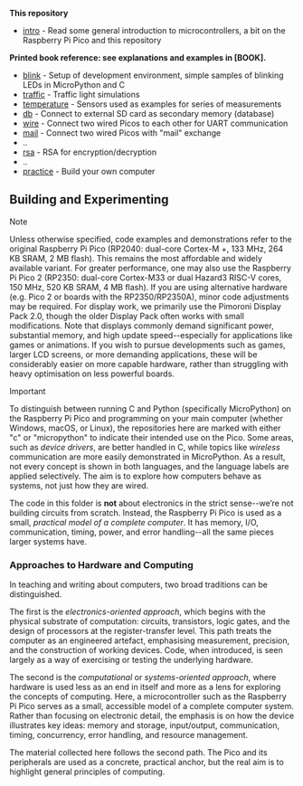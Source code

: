 
__This repository__

* [intro](./intro/)               - Read some general introduction to microcontrollers,
                                    a bit on the Raspberry Pi Pico and this repository

__Printed book reference: see explanations and examples in [BOOK].__

* [blink](./blink/)               - Setup of development environment,
                                    simple samples of blinking LEDs in MicroPython and C
* [traffic](./traffic/)           - Traffic light simulations
* [temperature](./temperature/)   - Sensors used as examples for series of measurements
* [db](./storage/db/)             - Connect to external SD card as secondary memory (database)
* [wire](./wire/)                 - Connect two wired Picos to each other for UART communication
* [mail](./wire/mail/)            - Connect two wired Picos with "mail" exchange
* ..
* [rsa](./secure/rsa/)            - RSA for encryption/decryption
* ..
* [practice](./practice/)         - Build your own computer


## Building and Experimenting

> [!NOTE]
> Unless otherwise specified, code examples and demonstrations refer to the original Raspberry Pi Pico (RP2040: dual-core Cortex-M +, 133 MHz, 264 KB SRAM, 2 MB flash). This remains the most affordable and widely available variant.
> For greater performance, one may also use the Raspberry Pi Pico 2 (RP2350: dual-core Cortex-M33 or dual Hazard3 RISC-V cores, 150 MHz, 520 KB SRAM, 4 MB flash). If you are using alternative hardware (e.g. Pico 2 or boards with the RP2350/RP2350A), minor code adjustments may be required.
> For display work, we primarily use the Pimoroni Display Pack 2.0, though the older Display Pack often works with small modifications. Note that displays commonly demand significant power, substantial memory, and high update speed--especially for applications like games or animations. If you wish to pursue developments such as games, larger LCD screens, or more demanding applications, these will be considerably easier on more capable hardware, rather than struggling with heavy optimisation on less powerful boards.


> [!IMPORTANT]
> To distinguish between running C and Python (specifically MicroPython) on the Raspberry Pi Pico and programming on your main computer (whether Windows, macOS, or Linux), the repositories here are marked with either "c" or "micropython" to indicate their intended use on the Pico. Some areas, such as *device drivers*, are better handled in C, while topics like *wireless* communication are more easily demonstrated in MicroPython. As a result, not every concept is shown in both languages, and the language labels are applied selectively. The aim is to explore how computers behave as systems, not just how they are wired.


The code in this folder is __not__ about electronics in the strict sense--we’re
not building circuits from scratch. Instead, the Raspberry Pi Pico is used as a
small, *practical model of a complete computer*. It has memory, I/O, communication,
timing, power, and error handling--all the same pieces larger systems have.


### Approaches to Hardware and Computing

In teaching and writing about computers, two broad traditions can be distinguished.

The first is the *electronics-oriented approach*, which begins with the physical
substrate of computation: circuits, transistors, logic gates, and the design of
processors at the register-transfer level. This path treats the computer as an
engineered artefact, emphasising measurement, precision, and the construction of
working devices. Code, when introduced, is seen largely as a way of exercising or
testing the underlying hardware.

The second is the *computational* or *systems-oriented approach*, where hardware
is used less as an end in itself and more as a lens for exploring the concepts of
computing. Here, a microcontroller such as the Raspberry Pi Pico serves as a small,
accessible model of a complete computer system. Rather than focusing on electronic
detail, the emphasis is on how the device illustrates key ideas: memory and storage,
input/output, communication, timing, concurrency, error handling, and resource
management.

The material collected here follows the second path. The Pico and its peripherals
are used as a concrete, practical anchor, but the real aim is to highlight general
principles of computing.

